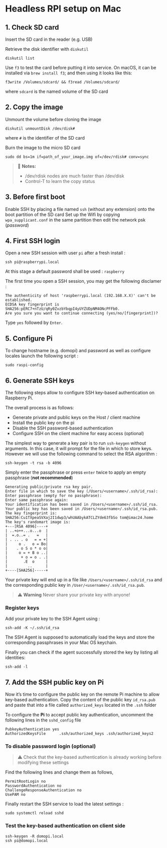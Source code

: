 # Headless RPI setup on Mac

## 1. Check SD card 

Insert the SD card in the reader (e.g. USB)

Retrieve the disk identifier with `diskutil`

```
diskutil list
```

Use `f3` to test the card before putting it into service. On macOS, it can be installed via `brew install f3`; and then using it looks like this:

```
f3write /Volumes/sdcard/ && f3read /Volumes/sdcard/
```
where `sdcard` is the named volume of the SD card

## 2. Copy the image

Unmount the volume before cloning the image

```
diskutil unmountDisk /dev/disk#
```

where `#` is the identifier of the SD card

Burn the image to the micro SD card

```
sudo dd bs=1m if=path_of_your_image.img of=/dev/rdisk# conv=sync
```

> :memo: **Notes:**
> - /dev/rdisk nodes are much faster than /dev/disk
> - Control-T to learn the copy status

## 3. Before first boot

Enable SSH by placing a file named `ssh` (without any extension) onto the boot partition of the SD card
Set up the Wifi by copying `wpa_supplicant.conf` in the same partition then edit the network psk (*password*)

## 4. First SSH login

Open a new SSH session with user `pi` after a fresh install :

```
ssh pi@raspberrypi.local
```

At this stage a default password shall be used : `raspberry`

The first time you open a SSH session, you may get the following disclamer :

```
The authenticity of host 'raspberrypi.local (192.168.X.X)' can't be established.
ECDSA key fingerprint is SHA256:pERC7+nTzU/qRy0ZvzbYbqpI4yUYZUDpNM4ONcPFFb0.
Are you sure you want to continue connecting (yes/no/[fingerprint])?
```
Type `yes` followed by `Enter`.

## 5. Configure Pi

To change hostname (e.g. domopi) and password as well as configure locales launch the following script :
```
sudo raspi-config
```

## 6. Generate SSH keys

The following steps allow to configure SSH key-based authentication on Raspberry Pi.

The overall process is as follows:
- Generate private and public keys on the Host / client machine
- Install the public key on the pi
- Disable the SSH password-based authentication
- Configure SSH on the client machine for easy access (optional)

The simplest way to generate a key pair is to run `ssh-keygen` without arguments. In this case, it will prompt for the file in which to store keys. However we will use the following command to select the RSA algorithm : 

```
ssh-keygen -t rsa -b 4096
```

Simply enter the passphrase or press `enter` twice to apply an empty passphrase (**not recommended**)

```
Generating public/private rsa key pair.
Enter file in which to save the key (/Users/<username>/.ssh/id_rsa): 
Enter passphrase (empty for no passphrase): 
Enter same passphrase again: 
Your identification has been saved in /Users/<username>/.ssh/id_rsa.
Your public key has been saved in /Users/<username>/.ssh/id_rsa.pub.
The key fingerprint is:
SHA256:Cu1TXpeaSVXaj2I1dwp3/whUAAbykATCLZYde63fbSo tom@imac24.home
The key's randomart image is:
+---[RSA 4096]----+
| ..+o++...o...o  |
|  =.o..= .   =   |
| . .. . o   = = +|
|     o .   o = Bo|
|    . o S o * o o|
|     o = + B o ..|
|      + o = o . .|
|       .E  o     |
|         ..      |
+----[SHA256]-----+
```

Your private key will end up in a file like `/Users/<username>/.ssh/id_rsa` and the corresponding public key in `/User/<username>/.ssh/id_rsa.pub`. 

> :warning: **Warning** Never share your private key with anyone!

### Register keys 

Add your private key to the SSH Agent using :

```
ssh-add -K ~/.ssh/id_rsa
```

The SSH Agent is supposed to automatically load the keys and store the corresponding passphrases in your Mac OS keychain.

Finally you can check if the agent successfully stored the key by listing all identities:

```
ssh-add -l
```

## 7. Add the SSH public key on Pi

Now it’s time to configure the public key on the remote Pi machine to allow key-based authentication.
Copy the content of the public key `id_rsa.pub` and paste that into a file called `authorized_keys` located in the `.ssh` folder

To configure the **Pi** to accept public key authentication, uncomment the following lines in the `sshd_config` file

```
PubkeyAuthentication yes
AuthorizedKeysFile      .ssh/authorized_keys .ssh/authorized_keys2
```

### To disable password login (**optional**)

> :warning: 
> Check that the key-based authentication is already working before modifying these settings

Find the following lines and change them as follows,

```
PermitRootLogin no
PasswordAuthentication no
ChallengeResponseAuthentication no
UsePAM no
```

Finally restart the SSH service to load the latest settings :

```
sudo systemctl reload sshd
```

### Test the key-based authentication on client side

```
ssh-keygen -R domopi.local
ssh pi@domopi.local
```
